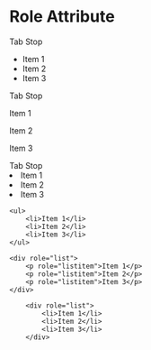 # Role Attribute

<div class="flex justify-between">
<div class="w-4/12">
<div tabindex="0">Tab Stop</div>
<div>
<ul>
<li>Item 1</li>
<li>Item 2</li>
<li>Item 3</li>
</ul>
</div>
<div>


</div>
</div>
<div class="w-4/12">
<div tabindex="0">Tab Stop</div>
        <div>
            <div role="list">
                <p role="listitem">Item 1</p>
                <p role="listitem">Item 2</p>
                <p role="listitem">Item 3</p>
            </div>
        </div>
        <div>

</div>
    </div>
<div class="w-4/12">
<div tabindex="0">Tab Stop</div>
        <div role="list">
                <li>Item 1</li>
                <li>Item 2</li>
                <li>Item 3</li>
            </div>
        <div>
        
  
</div>
</div>
</div>

<div class="flex justify-between">
<div class="w-4/12">

```
<ul>
    <li>Item 1</li>
    <li>Item 2</li>
    <li>Item 3</li>
</ul>
```

</div>
<div class="w-4/12">

```
<div role="list">
    <p role="listitem">Item 1</p>
    <p role="listitem">Item 2</p>
    <p role="listitem">Item 3</p>
</div>
```

</div>
<div class="w-4/12">

```
    <div role="list">
        <li>Item 1</li>
        <li>Item 2</li>
        <li>Item 3</li>
    </div>
```   

</div></div>
